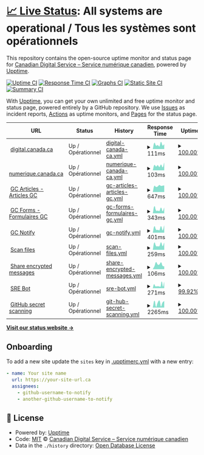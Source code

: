 # [📈 Live Status](https://cds-snc.github.io/status-statut): <!--live status--> **All systems are operational / Tous les systèmes sont opérationnels**

This repository contains the open-source uptime monitor and status page for [Canadian Digital Service – Service numérique canadien](https://digital.canada.ca), powered by [Upptime](https://github.com/upptime/upptime).

[![Uptime CI](https://github.com/cds-snc/status-statut/workflows/Uptime%20CI/badge.svg)](https://github.com/cds-snc/status-statut/actions?query=workflow%3A%22Uptime+CI%22)
[![Response Time CI](https://github.com/cds-snc/status-statut/workflows/Response%20Time%20CI/badge.svg)](https://github.com/cds-snc/status-statut/actions?query=workflow%3A%22Response+Time+CI%22)
[![Graphs CI](https://github.com/cds-snc/status-statut/workflows/Graphs%20CI/badge.svg)](https://github.com/cds-snc/status-statut/actions?query=workflow%3A%22Graphs+CI%22)
[![Static Site CI](https://github.com/cds-snc/status-statut/workflows/Static%20Site%20CI/badge.svg)](https://github.com/cds-snc/status-statut/actions?query=workflow%3A%22Static+Site+CI%22)
[![Summary CI](https://github.com/cds-snc/status-statut/workflows/Summary%20CI/badge.svg)](https://github.com/cds-snc/status-statut/actions?query=workflow%3A%22Summary+CI%22)

With [Upptime](https://upptime.js.org), you can get your own unlimited and free uptime monitor and status page, powered entirely by a GitHub repository. We use [Issues](https://github.com/cds-snc/status-statut/issues) as incident reports, [Actions](https://github.com/cds-snc/status-statut/actions) as uptime monitors, and [Pages](https://cds-snc.github.io/status-statut) for the status page.

<!--start: status pages-->
<!-- This summary is generated by Upptime (https://github.com/upptime/upptime) -->
<!-- Do not edit this manually, your changes will be overwritten -->
<!-- prettier-ignore -->
| URL | Status | History | Response Time | Uptime |
| --- | ------ | ------- | ------------- | ------ |
| <img alt="" src="https://icons.duckduckgo.com/ip3/digital.canada.ca.ico" height="13"> [digital.canada.ca](https://digital.canada.ca/) | Up / Opérationnel | [digital-canada-ca.yml](https://github.com/cds-snc/status-statut/commits/HEAD/history/digital-canada-ca.yml) | <details><summary><img alt="Response time graph" src="./graphs/digital-canada-ca/response-time-week.png" height="20"> 111ms</summary><br><a href="https://status-statut.cds-snc.ca/history/digital-canada-ca"><img alt="Response time 142" src="https://img.shields.io/endpoint?url=https%3A%2F%2Fraw.githubusercontent.com%2Fcds-snc%2Fstatus-statut%2FHEAD%2Fapi%2Fdigital-canada-ca%2Fresponse-time.json"></a><br><a href="https://status-statut.cds-snc.ca/history/digital-canada-ca"><img alt="24-hour response time 133" src="https://img.shields.io/endpoint?url=https%3A%2F%2Fraw.githubusercontent.com%2Fcds-snc%2Fstatus-statut%2FHEAD%2Fapi%2Fdigital-canada-ca%2Fresponse-time-day.json"></a><br><a href="https://status-statut.cds-snc.ca/history/digital-canada-ca"><img alt="7-day response time 111" src="https://img.shields.io/endpoint?url=https%3A%2F%2Fraw.githubusercontent.com%2Fcds-snc%2Fstatus-statut%2FHEAD%2Fapi%2Fdigital-canada-ca%2Fresponse-time-week.json"></a><br><a href="https://status-statut.cds-snc.ca/history/digital-canada-ca"><img alt="30-day response time 118" src="https://img.shields.io/endpoint?url=https%3A%2F%2Fraw.githubusercontent.com%2Fcds-snc%2Fstatus-statut%2FHEAD%2Fapi%2Fdigital-canada-ca%2Fresponse-time-month.json"></a><br><a href="https://status-statut.cds-snc.ca/history/digital-canada-ca"><img alt="1-year response time 130" src="https://img.shields.io/endpoint?url=https%3A%2F%2Fraw.githubusercontent.com%2Fcds-snc%2Fstatus-statut%2FHEAD%2Fapi%2Fdigital-canada-ca%2Fresponse-time-year.json"></a></details> | <details><summary><a href="https://status-statut.cds-snc.ca/history/digital-canada-ca">100.00%</a></summary><a href="https://status-statut.cds-snc.ca/history/digital-canada-ca"><img alt="All-time uptime 100.00%" src="https://img.shields.io/endpoint?url=https%3A%2F%2Fraw.githubusercontent.com%2Fcds-snc%2Fstatus-statut%2FHEAD%2Fapi%2Fdigital-canada-ca%2Fuptime.json"></a><br><a href="https://status-statut.cds-snc.ca/history/digital-canada-ca"><img alt="24-hour uptime 100.00%" src="https://img.shields.io/endpoint?url=https%3A%2F%2Fraw.githubusercontent.com%2Fcds-snc%2Fstatus-statut%2FHEAD%2Fapi%2Fdigital-canada-ca%2Fuptime-day.json"></a><br><a href="https://status-statut.cds-snc.ca/history/digital-canada-ca"><img alt="7-day uptime 100.00%" src="https://img.shields.io/endpoint?url=https%3A%2F%2Fraw.githubusercontent.com%2Fcds-snc%2Fstatus-statut%2FHEAD%2Fapi%2Fdigital-canada-ca%2Fuptime-week.json"></a><br><a href="https://status-statut.cds-snc.ca/history/digital-canada-ca"><img alt="30-day uptime 100.00%" src="https://img.shields.io/endpoint?url=https%3A%2F%2Fraw.githubusercontent.com%2Fcds-snc%2Fstatus-statut%2FHEAD%2Fapi%2Fdigital-canada-ca%2Fuptime-month.json"></a><br><a href="https://status-statut.cds-snc.ca/history/digital-canada-ca"><img alt="1-year uptime 100.00%" src="https://img.shields.io/endpoint?url=https%3A%2F%2Fraw.githubusercontent.com%2Fcds-snc%2Fstatus-statut%2FHEAD%2Fapi%2Fdigital-canada-ca%2Fuptime-year.json"></a></details>
| <img alt="" src="https://icons.duckduckgo.com/ip3/numerique.canada.ca.ico" height="13"> [numerique.canada.ca](https://numerique.canada.ca/) | Up / Opérationnel | [numerique-canada-ca.yml](https://github.com/cds-snc/status-statut/commits/HEAD/history/numerique-canada-ca.yml) | <details><summary><img alt="Response time graph" src="./graphs/numerique-canada-ca/response-time-week.png" height="20"> 103ms</summary><br><a href="https://status-statut.cds-snc.ca/history/numerique-canada-ca"><img alt="Response time 127" src="https://img.shields.io/endpoint?url=https%3A%2F%2Fraw.githubusercontent.com%2Fcds-snc%2Fstatus-statut%2FHEAD%2Fapi%2Fnumerique-canada-ca%2Fresponse-time.json"></a><br><a href="https://status-statut.cds-snc.ca/history/numerique-canada-ca"><img alt="24-hour response time 131" src="https://img.shields.io/endpoint?url=https%3A%2F%2Fraw.githubusercontent.com%2Fcds-snc%2Fstatus-statut%2FHEAD%2Fapi%2Fnumerique-canada-ca%2Fresponse-time-day.json"></a><br><a href="https://status-statut.cds-snc.ca/history/numerique-canada-ca"><img alt="7-day response time 103" src="https://img.shields.io/endpoint?url=https%3A%2F%2Fraw.githubusercontent.com%2Fcds-snc%2Fstatus-statut%2FHEAD%2Fapi%2Fnumerique-canada-ca%2Fresponse-time-week.json"></a><br><a href="https://status-statut.cds-snc.ca/history/numerique-canada-ca"><img alt="30-day response time 122" src="https://img.shields.io/endpoint?url=https%3A%2F%2Fraw.githubusercontent.com%2Fcds-snc%2Fstatus-statut%2FHEAD%2Fapi%2Fnumerique-canada-ca%2Fresponse-time-month.json"></a><br><a href="https://status-statut.cds-snc.ca/history/numerique-canada-ca"><img alt="1-year response time 129" src="https://img.shields.io/endpoint?url=https%3A%2F%2Fraw.githubusercontent.com%2Fcds-snc%2Fstatus-statut%2FHEAD%2Fapi%2Fnumerique-canada-ca%2Fresponse-time-year.json"></a></details> | <details><summary><a href="https://status-statut.cds-snc.ca/history/numerique-canada-ca">100.00%</a></summary><a href="https://status-statut.cds-snc.ca/history/numerique-canada-ca"><img alt="All-time uptime 100.00%" src="https://img.shields.io/endpoint?url=https%3A%2F%2Fraw.githubusercontent.com%2Fcds-snc%2Fstatus-statut%2FHEAD%2Fapi%2Fnumerique-canada-ca%2Fuptime.json"></a><br><a href="https://status-statut.cds-snc.ca/history/numerique-canada-ca"><img alt="24-hour uptime 100.00%" src="https://img.shields.io/endpoint?url=https%3A%2F%2Fraw.githubusercontent.com%2Fcds-snc%2Fstatus-statut%2FHEAD%2Fapi%2Fnumerique-canada-ca%2Fuptime-day.json"></a><br><a href="https://status-statut.cds-snc.ca/history/numerique-canada-ca"><img alt="7-day uptime 100.00%" src="https://img.shields.io/endpoint?url=https%3A%2F%2Fraw.githubusercontent.com%2Fcds-snc%2Fstatus-statut%2FHEAD%2Fapi%2Fnumerique-canada-ca%2Fuptime-week.json"></a><br><a href="https://status-statut.cds-snc.ca/history/numerique-canada-ca"><img alt="30-day uptime 100.00%" src="https://img.shields.io/endpoint?url=https%3A%2F%2Fraw.githubusercontent.com%2Fcds-snc%2Fstatus-statut%2FHEAD%2Fapi%2Fnumerique-canada-ca%2Fuptime-month.json"></a><br><a href="https://status-statut.cds-snc.ca/history/numerique-canada-ca"><img alt="1-year uptime 100.00%" src="https://img.shields.io/endpoint?url=https%3A%2F%2Fraw.githubusercontent.com%2Fcds-snc%2Fstatus-statut%2FHEAD%2Fapi%2Fnumerique-canada-ca%2Fuptime-year.json"></a></details>
| <img alt="" src="https://icons.duckduckgo.com/ip3/articles.alpha.canada.ca.ico" height="13"> [GC Articles - Articles GC](https://articles.alpha.canada.ca/sign-in-se-connecter/) | Up / Opérationnel | [gc-articles-articles-gc.yml](https://github.com/cds-snc/status-statut/commits/HEAD/history/gc-articles-articles-gc.yml) | <details><summary><img alt="Response time graph" src="./graphs/gc-articles-articles-gc/response-time-week.png" height="20"> 647ms</summary><br><a href="https://status-statut.cds-snc.ca/history/gc-articles-articles-gc"><img alt="Response time 683" src="https://img.shields.io/endpoint?url=https%3A%2F%2Fraw.githubusercontent.com%2Fcds-snc%2Fstatus-statut%2FHEAD%2Fapi%2Fgc-articles-articles-gc%2Fresponse-time.json"></a><br><a href="https://status-statut.cds-snc.ca/history/gc-articles-articles-gc"><img alt="24-hour response time 756" src="https://img.shields.io/endpoint?url=https%3A%2F%2Fraw.githubusercontent.com%2Fcds-snc%2Fstatus-statut%2FHEAD%2Fapi%2Fgc-articles-articles-gc%2Fresponse-time-day.json"></a><br><a href="https://status-statut.cds-snc.ca/history/gc-articles-articles-gc"><img alt="7-day response time 647" src="https://img.shields.io/endpoint?url=https%3A%2F%2Fraw.githubusercontent.com%2Fcds-snc%2Fstatus-statut%2FHEAD%2Fapi%2Fgc-articles-articles-gc%2Fresponse-time-week.json"></a><br><a href="https://status-statut.cds-snc.ca/history/gc-articles-articles-gc"><img alt="30-day response time 656" src="https://img.shields.io/endpoint?url=https%3A%2F%2Fraw.githubusercontent.com%2Fcds-snc%2Fstatus-statut%2FHEAD%2Fapi%2Fgc-articles-articles-gc%2Fresponse-time-month.json"></a><br><a href="https://status-statut.cds-snc.ca/history/gc-articles-articles-gc"><img alt="1-year response time 650" src="https://img.shields.io/endpoint?url=https%3A%2F%2Fraw.githubusercontent.com%2Fcds-snc%2Fstatus-statut%2FHEAD%2Fapi%2Fgc-articles-articles-gc%2Fresponse-time-year.json"></a></details> | <details><summary><a href="https://status-statut.cds-snc.ca/history/gc-articles-articles-gc">100.00%</a></summary><a href="https://status-statut.cds-snc.ca/history/gc-articles-articles-gc"><img alt="All-time uptime 100.00%" src="https://img.shields.io/endpoint?url=https%3A%2F%2Fraw.githubusercontent.com%2Fcds-snc%2Fstatus-statut%2FHEAD%2Fapi%2Fgc-articles-articles-gc%2Fuptime.json"></a><br><a href="https://status-statut.cds-snc.ca/history/gc-articles-articles-gc"><img alt="24-hour uptime 100.00%" src="https://img.shields.io/endpoint?url=https%3A%2F%2Fraw.githubusercontent.com%2Fcds-snc%2Fstatus-statut%2FHEAD%2Fapi%2Fgc-articles-articles-gc%2Fuptime-day.json"></a><br><a href="https://status-statut.cds-snc.ca/history/gc-articles-articles-gc"><img alt="7-day uptime 100.00%" src="https://img.shields.io/endpoint?url=https%3A%2F%2Fraw.githubusercontent.com%2Fcds-snc%2Fstatus-statut%2FHEAD%2Fapi%2Fgc-articles-articles-gc%2Fuptime-week.json"></a><br><a href="https://status-statut.cds-snc.ca/history/gc-articles-articles-gc"><img alt="30-day uptime 100.00%" src="https://img.shields.io/endpoint?url=https%3A%2F%2Fraw.githubusercontent.com%2Fcds-snc%2Fstatus-statut%2FHEAD%2Fapi%2Fgc-articles-articles-gc%2Fuptime-month.json"></a><br><a href="https://status-statut.cds-snc.ca/history/gc-articles-articles-gc"><img alt="1-year uptime 100.00%" src="https://img.shields.io/endpoint?url=https%3A%2F%2Fraw.githubusercontent.com%2Fcds-snc%2Fstatus-statut%2FHEAD%2Fapi%2Fgc-articles-articles-gc%2Fuptime-year.json"></a></details>
| <img alt="" src="https://icons.duckduckgo.com/ip3/forms-formulaires.alpha.canada.ca.ico" height="13"> [GC Forms - Formulaires GC](https://forms-formulaires.alpha.canada.ca/) | Up / Opérationnel | [gc-forms-formulaires-gc.yml](https://github.com/cds-snc/status-statut/commits/HEAD/history/gc-forms-formulaires-gc.yml) | <details><summary><img alt="Response time graph" src="./graphs/gc-forms-formulaires-gc/response-time-week.png" height="20"> 343ms</summary><br><a href="https://status-statut.cds-snc.ca/history/gc-forms-formulaires-gc"><img alt="Response time 315" src="https://img.shields.io/endpoint?url=https%3A%2F%2Fraw.githubusercontent.com%2Fcds-snc%2Fstatus-statut%2FHEAD%2Fapi%2Fgc-forms-formulaires-gc%2Fresponse-time.json"></a><br><a href="https://status-statut.cds-snc.ca/history/gc-forms-formulaires-gc"><img alt="24-hour response time 532" src="https://img.shields.io/endpoint?url=https%3A%2F%2Fraw.githubusercontent.com%2Fcds-snc%2Fstatus-statut%2FHEAD%2Fapi%2Fgc-forms-formulaires-gc%2Fresponse-time-day.json"></a><br><a href="https://status-statut.cds-snc.ca/history/gc-forms-formulaires-gc"><img alt="7-day response time 343" src="https://img.shields.io/endpoint?url=https%3A%2F%2Fraw.githubusercontent.com%2Fcds-snc%2Fstatus-statut%2FHEAD%2Fapi%2Fgc-forms-formulaires-gc%2Fresponse-time-week.json"></a><br><a href="https://status-statut.cds-snc.ca/history/gc-forms-formulaires-gc"><img alt="30-day response time 326" src="https://img.shields.io/endpoint?url=https%3A%2F%2Fraw.githubusercontent.com%2Fcds-snc%2Fstatus-statut%2FHEAD%2Fapi%2Fgc-forms-formulaires-gc%2Fresponse-time-month.json"></a><br><a href="https://status-statut.cds-snc.ca/history/gc-forms-formulaires-gc"><img alt="1-year response time 316" src="https://img.shields.io/endpoint?url=https%3A%2F%2Fraw.githubusercontent.com%2Fcds-snc%2Fstatus-statut%2FHEAD%2Fapi%2Fgc-forms-formulaires-gc%2Fresponse-time-year.json"></a></details> | <details><summary><a href="https://status-statut.cds-snc.ca/history/gc-forms-formulaires-gc">100.00%</a></summary><a href="https://status-statut.cds-snc.ca/history/gc-forms-formulaires-gc"><img alt="All-time uptime 99.98%" src="https://img.shields.io/endpoint?url=https%3A%2F%2Fraw.githubusercontent.com%2Fcds-snc%2Fstatus-statut%2FHEAD%2Fapi%2Fgc-forms-formulaires-gc%2Fuptime.json"></a><br><a href="https://status-statut.cds-snc.ca/history/gc-forms-formulaires-gc"><img alt="24-hour uptime 100.00%" src="https://img.shields.io/endpoint?url=https%3A%2F%2Fraw.githubusercontent.com%2Fcds-snc%2Fstatus-statut%2FHEAD%2Fapi%2Fgc-forms-formulaires-gc%2Fuptime-day.json"></a><br><a href="https://status-statut.cds-snc.ca/history/gc-forms-formulaires-gc"><img alt="7-day uptime 100.00%" src="https://img.shields.io/endpoint?url=https%3A%2F%2Fraw.githubusercontent.com%2Fcds-snc%2Fstatus-statut%2FHEAD%2Fapi%2Fgc-forms-formulaires-gc%2Fuptime-week.json"></a><br><a href="https://status-statut.cds-snc.ca/history/gc-forms-formulaires-gc"><img alt="30-day uptime 100.00%" src="https://img.shields.io/endpoint?url=https%3A%2F%2Fraw.githubusercontent.com%2Fcds-snc%2Fstatus-statut%2FHEAD%2Fapi%2Fgc-forms-formulaires-gc%2Fuptime-month.json"></a><br><a href="https://status-statut.cds-snc.ca/history/gc-forms-formulaires-gc"><img alt="1-year uptime 99.97%" src="https://img.shields.io/endpoint?url=https%3A%2F%2Fraw.githubusercontent.com%2Fcds-snc%2Fstatus-statut%2FHEAD%2Fapi%2Fgc-forms-formulaires-gc%2Fuptime-year.json"></a></details>
| <img alt="" src="https://icons.duckduckgo.com/ip3/notification.canada.ca.ico" height="13"> [GC Notify](https://notification.canada.ca/) | Up / Opérationnel | [gc-notify.yml](https://github.com/cds-snc/status-statut/commits/HEAD/history/gc-notify.yml) | <details><summary><img alt="Response time graph" src="./graphs/gc-notify/response-time-week.png" height="20"> 401ms</summary><br><a href="https://status-statut.cds-snc.ca/history/gc-notify"><img alt="Response time 724" src="https://img.shields.io/endpoint?url=https%3A%2F%2Fraw.githubusercontent.com%2Fcds-snc%2Fstatus-statut%2FHEAD%2Fapi%2Fgc-notify%2Fresponse-time.json"></a><br><a href="https://status-statut.cds-snc.ca/history/gc-notify"><img alt="24-hour response time 632" src="https://img.shields.io/endpoint?url=https%3A%2F%2Fraw.githubusercontent.com%2Fcds-snc%2Fstatus-statut%2FHEAD%2Fapi%2Fgc-notify%2Fresponse-time-day.json"></a><br><a href="https://status-statut.cds-snc.ca/history/gc-notify"><img alt="7-day response time 401" src="https://img.shields.io/endpoint?url=https%3A%2F%2Fraw.githubusercontent.com%2Fcds-snc%2Fstatus-statut%2FHEAD%2Fapi%2Fgc-notify%2Fresponse-time-week.json"></a><br><a href="https://status-statut.cds-snc.ca/history/gc-notify"><img alt="30-day response time 516" src="https://img.shields.io/endpoint?url=https%3A%2F%2Fraw.githubusercontent.com%2Fcds-snc%2Fstatus-statut%2FHEAD%2Fapi%2Fgc-notify%2Fresponse-time-month.json"></a><br><a href="https://status-statut.cds-snc.ca/history/gc-notify"><img alt="1-year response time 772" src="https://img.shields.io/endpoint?url=https%3A%2F%2Fraw.githubusercontent.com%2Fcds-snc%2Fstatus-statut%2FHEAD%2Fapi%2Fgc-notify%2Fresponse-time-year.json"></a></details> | <details><summary><a href="https://status-statut.cds-snc.ca/history/gc-notify">100.00%</a></summary><a href="https://status-statut.cds-snc.ca/history/gc-notify"><img alt="All-time uptime 99.99%" src="https://img.shields.io/endpoint?url=https%3A%2F%2Fraw.githubusercontent.com%2Fcds-snc%2Fstatus-statut%2FHEAD%2Fapi%2Fgc-notify%2Fuptime.json"></a><br><a href="https://status-statut.cds-snc.ca/history/gc-notify"><img alt="24-hour uptime 100.00%" src="https://img.shields.io/endpoint?url=https%3A%2F%2Fraw.githubusercontent.com%2Fcds-snc%2Fstatus-statut%2FHEAD%2Fapi%2Fgc-notify%2Fuptime-day.json"></a><br><a href="https://status-statut.cds-snc.ca/history/gc-notify"><img alt="7-day uptime 100.00%" src="https://img.shields.io/endpoint?url=https%3A%2F%2Fraw.githubusercontent.com%2Fcds-snc%2Fstatus-statut%2FHEAD%2Fapi%2Fgc-notify%2Fuptime-week.json"></a><br><a href="https://status-statut.cds-snc.ca/history/gc-notify"><img alt="30-day uptime 100.00%" src="https://img.shields.io/endpoint?url=https%3A%2F%2Fraw.githubusercontent.com%2Fcds-snc%2Fstatus-statut%2FHEAD%2Fapi%2Fgc-notify%2Fuptime-month.json"></a><br><a href="https://status-statut.cds-snc.ca/history/gc-notify"><img alt="1-year uptime 100.00%" src="https://img.shields.io/endpoint?url=https%3A%2F%2Fraw.githubusercontent.com%2Fcds-snc%2Fstatus-statut%2FHEAD%2Fapi%2Fgc-notify%2Fuptime-year.json"></a></details>
| <img alt="" src="https://icons.duckduckgo.com/ip3/scan-files.alpha.canada.ca.ico" height="13"> [Scan files](https://scan-files.alpha.canada.ca/healthcheck) | Up / Opérationnel | [scan-files.yml](https://github.com/cds-snc/status-statut/commits/HEAD/history/scan-files.yml) | <details><summary><img alt="Response time graph" src="./graphs/scan-files/response-time-week.png" height="20"> 259ms</summary><br><a href="https://status-statut.cds-snc.ca/history/scan-files"><img alt="Response time 313" src="https://img.shields.io/endpoint?url=https%3A%2F%2Fraw.githubusercontent.com%2Fcds-snc%2Fstatus-statut%2FHEAD%2Fapi%2Fscan-files%2Fresponse-time.json"></a><br><a href="https://status-statut.cds-snc.ca/history/scan-files"><img alt="24-hour response time 318" src="https://img.shields.io/endpoint?url=https%3A%2F%2Fraw.githubusercontent.com%2Fcds-snc%2Fstatus-statut%2FHEAD%2Fapi%2Fscan-files%2Fresponse-time-day.json"></a><br><a href="https://status-statut.cds-snc.ca/history/scan-files"><img alt="7-day response time 259" src="https://img.shields.io/endpoint?url=https%3A%2F%2Fraw.githubusercontent.com%2Fcds-snc%2Fstatus-statut%2FHEAD%2Fapi%2Fscan-files%2Fresponse-time-week.json"></a><br><a href="https://status-statut.cds-snc.ca/history/scan-files"><img alt="30-day response time 293" src="https://img.shields.io/endpoint?url=https%3A%2F%2Fraw.githubusercontent.com%2Fcds-snc%2Fstatus-statut%2FHEAD%2Fapi%2Fscan-files%2Fresponse-time-month.json"></a><br><a href="https://status-statut.cds-snc.ca/history/scan-files"><img alt="1-year response time 305" src="https://img.shields.io/endpoint?url=https%3A%2F%2Fraw.githubusercontent.com%2Fcds-snc%2Fstatus-statut%2FHEAD%2Fapi%2Fscan-files%2Fresponse-time-year.json"></a></details> | <details><summary><a href="https://status-statut.cds-snc.ca/history/scan-files">100.00%</a></summary><a href="https://status-statut.cds-snc.ca/history/scan-files"><img alt="All-time uptime 99.96%" src="https://img.shields.io/endpoint?url=https%3A%2F%2Fraw.githubusercontent.com%2Fcds-snc%2Fstatus-statut%2FHEAD%2Fapi%2Fscan-files%2Fuptime.json"></a><br><a href="https://status-statut.cds-snc.ca/history/scan-files"><img alt="24-hour uptime 100.00%" src="https://img.shields.io/endpoint?url=https%3A%2F%2Fraw.githubusercontent.com%2Fcds-snc%2Fstatus-statut%2FHEAD%2Fapi%2Fscan-files%2Fuptime-day.json"></a><br><a href="https://status-statut.cds-snc.ca/history/scan-files"><img alt="7-day uptime 100.00%" src="https://img.shields.io/endpoint?url=https%3A%2F%2Fraw.githubusercontent.com%2Fcds-snc%2Fstatus-statut%2FHEAD%2Fapi%2Fscan-files%2Fuptime-week.json"></a><br><a href="https://status-statut.cds-snc.ca/history/scan-files"><img alt="30-day uptime 100.00%" src="https://img.shields.io/endpoint?url=https%3A%2F%2Fraw.githubusercontent.com%2Fcds-snc%2Fstatus-statut%2FHEAD%2Fapi%2Fscan-files%2Fuptime-month.json"></a><br><a href="https://status-statut.cds-snc.ca/history/scan-files"><img alt="1-year uptime 100.00%" src="https://img.shields.io/endpoint?url=https%3A%2F%2Fraw.githubusercontent.com%2Fcds-snc%2Fstatus-statut%2FHEAD%2Fapi%2Fscan-files%2Fuptime-year.json"></a></details>
| <img alt="" src="https://icons.duckduckgo.com/ip3/encrypted-message.cdssandbox.xyz.ico" height="13"> [Share encrypted messages](https://encrypted-message.cdssandbox.xyz/) | Up / Opérationnel | [share-encrypted-messages.yml](https://github.com/cds-snc/status-statut/commits/HEAD/history/share-encrypted-messages.yml) | <details><summary><img alt="Response time graph" src="./graphs/share-encrypted-messages/response-time-week.png" height="20"> 106ms</summary><br><a href="https://status-statut.cds-snc.ca/history/share-encrypted-messages"><img alt="Response time 404" src="https://img.shields.io/endpoint?url=https%3A%2F%2Fraw.githubusercontent.com%2Fcds-snc%2Fstatus-statut%2FHEAD%2Fapi%2Fshare-encrypted-messages%2Fresponse-time.json"></a><br><a href="https://status-statut.cds-snc.ca/history/share-encrypted-messages"><img alt="24-hour response time 63" src="https://img.shields.io/endpoint?url=https%3A%2F%2Fraw.githubusercontent.com%2Fcds-snc%2Fstatus-statut%2FHEAD%2Fapi%2Fshare-encrypted-messages%2Fresponse-time-day.json"></a><br><a href="https://status-statut.cds-snc.ca/history/share-encrypted-messages"><img alt="7-day response time 106" src="https://img.shields.io/endpoint?url=https%3A%2F%2Fraw.githubusercontent.com%2Fcds-snc%2Fstatus-statut%2FHEAD%2Fapi%2Fshare-encrypted-messages%2Fresponse-time-week.json"></a><br><a href="https://status-statut.cds-snc.ca/history/share-encrypted-messages"><img alt="30-day response time 148" src="https://img.shields.io/endpoint?url=https%3A%2F%2Fraw.githubusercontent.com%2Fcds-snc%2Fstatus-statut%2FHEAD%2Fapi%2Fshare-encrypted-messages%2Fresponse-time-month.json"></a><br><a href="https://status-statut.cds-snc.ca/history/share-encrypted-messages"><img alt="1-year response time 383" src="https://img.shields.io/endpoint?url=https%3A%2F%2Fraw.githubusercontent.com%2Fcds-snc%2Fstatus-statut%2FHEAD%2Fapi%2Fshare-encrypted-messages%2Fresponse-time-year.json"></a></details> | <details><summary><a href="https://status-statut.cds-snc.ca/history/share-encrypted-messages">100.00%</a></summary><a href="https://status-statut.cds-snc.ca/history/share-encrypted-messages"><img alt="All-time uptime 100.00%" src="https://img.shields.io/endpoint?url=https%3A%2F%2Fraw.githubusercontent.com%2Fcds-snc%2Fstatus-statut%2FHEAD%2Fapi%2Fshare-encrypted-messages%2Fuptime.json"></a><br><a href="https://status-statut.cds-snc.ca/history/share-encrypted-messages"><img alt="24-hour uptime 100.00%" src="https://img.shields.io/endpoint?url=https%3A%2F%2Fraw.githubusercontent.com%2Fcds-snc%2Fstatus-statut%2FHEAD%2Fapi%2Fshare-encrypted-messages%2Fuptime-day.json"></a><br><a href="https://status-statut.cds-snc.ca/history/share-encrypted-messages"><img alt="7-day uptime 100.00%" src="https://img.shields.io/endpoint?url=https%3A%2F%2Fraw.githubusercontent.com%2Fcds-snc%2Fstatus-statut%2FHEAD%2Fapi%2Fshare-encrypted-messages%2Fuptime-week.json"></a><br><a href="https://status-statut.cds-snc.ca/history/share-encrypted-messages"><img alt="30-day uptime 100.00%" src="https://img.shields.io/endpoint?url=https%3A%2F%2Fraw.githubusercontent.com%2Fcds-snc%2Fstatus-statut%2FHEAD%2Fapi%2Fshare-encrypted-messages%2Fuptime-month.json"></a><br><a href="https://status-statut.cds-snc.ca/history/share-encrypted-messages"><img alt="1-year uptime 100.00%" src="https://img.shields.io/endpoint?url=https%3A%2F%2Fraw.githubusercontent.com%2Fcds-snc%2Fstatus-statut%2FHEAD%2Fapi%2Fshare-encrypted-messages%2Fuptime-year.json"></a></details>
| <img alt="" src="https://icons.duckduckgo.com/ip3/sre-bot.cdssandbox.xyz.ico" height="13"> [SRE Bot](https://sre-bot.cdssandbox.xyz/version) | Up / Opérationnel | [sre-bot.yml](https://github.com/cds-snc/status-statut/commits/HEAD/history/sre-bot.yml) | <details><summary><img alt="Response time graph" src="./graphs/sre-bot/response-time-week.png" height="20"> 271ms</summary><br><a href="https://status-statut.cds-snc.ca/history/sre-bot"><img alt="Response time 253" src="https://img.shields.io/endpoint?url=https%3A%2F%2Fraw.githubusercontent.com%2Fcds-snc%2Fstatus-statut%2FHEAD%2Fapi%2Fsre-bot%2Fresponse-time.json"></a><br><a href="https://status-statut.cds-snc.ca/history/sre-bot"><img alt="24-hour response time 345" src="https://img.shields.io/endpoint?url=https%3A%2F%2Fraw.githubusercontent.com%2Fcds-snc%2Fstatus-statut%2FHEAD%2Fapi%2Fsre-bot%2Fresponse-time-day.json"></a><br><a href="https://status-statut.cds-snc.ca/history/sre-bot"><img alt="7-day response time 271" src="https://img.shields.io/endpoint?url=https%3A%2F%2Fraw.githubusercontent.com%2Fcds-snc%2Fstatus-statut%2FHEAD%2Fapi%2Fsre-bot%2Fresponse-time-week.json"></a><br><a href="https://status-statut.cds-snc.ca/history/sre-bot"><img alt="30-day response time 255" src="https://img.shields.io/endpoint?url=https%3A%2F%2Fraw.githubusercontent.com%2Fcds-snc%2Fstatus-statut%2FHEAD%2Fapi%2Fsre-bot%2Fresponse-time-month.json"></a><br><a href="https://status-statut.cds-snc.ca/history/sre-bot"><img alt="1-year response time 254" src="https://img.shields.io/endpoint?url=https%3A%2F%2Fraw.githubusercontent.com%2Fcds-snc%2Fstatus-statut%2FHEAD%2Fapi%2Fsre-bot%2Fresponse-time-year.json"></a></details> | <details><summary><a href="https://status-statut.cds-snc.ca/history/sre-bot">99.92%</a></summary><a href="https://status-statut.cds-snc.ca/history/sre-bot"><img alt="All-time uptime 100.00%" src="https://img.shields.io/endpoint?url=https%3A%2F%2Fraw.githubusercontent.com%2Fcds-snc%2Fstatus-statut%2FHEAD%2Fapi%2Fsre-bot%2Fuptime.json"></a><br><a href="https://status-statut.cds-snc.ca/history/sre-bot"><img alt="24-hour uptime 100.00%" src="https://img.shields.io/endpoint?url=https%3A%2F%2Fraw.githubusercontent.com%2Fcds-snc%2Fstatus-statut%2FHEAD%2Fapi%2Fsre-bot%2Fuptime-day.json"></a><br><a href="https://status-statut.cds-snc.ca/history/sre-bot"><img alt="7-day uptime 99.92%" src="https://img.shields.io/endpoint?url=https%3A%2F%2Fraw.githubusercontent.com%2Fcds-snc%2Fstatus-statut%2FHEAD%2Fapi%2Fsre-bot%2Fuptime-week.json"></a><br><a href="https://status-statut.cds-snc.ca/history/sre-bot"><img alt="30-day uptime 99.98%" src="https://img.shields.io/endpoint?url=https%3A%2F%2Fraw.githubusercontent.com%2Fcds-snc%2Fstatus-statut%2FHEAD%2Fapi%2Fsre-bot%2Fuptime-month.json"></a><br><a href="https://status-statut.cds-snc.ca/history/sre-bot"><img alt="1-year uptime 100.00%" src="https://img.shields.io/endpoint?url=https%3A%2F%2Fraw.githubusercontent.com%2Fcds-snc%2Fstatus-statut%2FHEAD%2Fapi%2Fsre-bot%2Fuptime-year.json"></a></details>
| <img alt="" src="https://icons.duckduckgo.com/ip3/github-secret-scanning.alpha.canada.ca.ico" height="13"> [GitHub secret scanning](https://github-secret-scanning.alpha.canada.ca/healthcheck) | Up / Opérationnel | [git-hub-secret-scanning.yml](https://github.com/cds-snc/status-statut/commits/HEAD/history/git-hub-secret-scanning.yml) | <details><summary><img alt="Response time graph" src="./graphs/git-hub-secret-scanning/response-time-week.png" height="20"> 2265ms</summary><br><a href="https://status-statut.cds-snc.ca/history/git-hub-secret-scanning"><img alt="Response time 2725" src="https://img.shields.io/endpoint?url=https%3A%2F%2Fraw.githubusercontent.com%2Fcds-snc%2Fstatus-statut%2FHEAD%2Fapi%2Fgit-hub-secret-scanning%2Fresponse-time.json"></a><br><a href="https://status-statut.cds-snc.ca/history/git-hub-secret-scanning"><img alt="24-hour response time 2806" src="https://img.shields.io/endpoint?url=https%3A%2F%2Fraw.githubusercontent.com%2Fcds-snc%2Fstatus-statut%2FHEAD%2Fapi%2Fgit-hub-secret-scanning%2Fresponse-time-day.json"></a><br><a href="https://status-statut.cds-snc.ca/history/git-hub-secret-scanning"><img alt="7-day response time 2265" src="https://img.shields.io/endpoint?url=https%3A%2F%2Fraw.githubusercontent.com%2Fcds-snc%2Fstatus-statut%2FHEAD%2Fapi%2Fgit-hub-secret-scanning%2Fresponse-time-week.json"></a><br><a href="https://status-statut.cds-snc.ca/history/git-hub-secret-scanning"><img alt="30-day response time 2848" src="https://img.shields.io/endpoint?url=https%3A%2F%2Fraw.githubusercontent.com%2Fcds-snc%2Fstatus-statut%2FHEAD%2Fapi%2Fgit-hub-secret-scanning%2Fresponse-time-month.json"></a><br><a href="https://status-statut.cds-snc.ca/history/git-hub-secret-scanning"><img alt="1-year response time 2791" src="https://img.shields.io/endpoint?url=https%3A%2F%2Fraw.githubusercontent.com%2Fcds-snc%2Fstatus-statut%2FHEAD%2Fapi%2Fgit-hub-secret-scanning%2Fresponse-time-year.json"></a></details> | <details><summary><a href="https://status-statut.cds-snc.ca/history/git-hub-secret-scanning">100.00%</a></summary><a href="https://status-statut.cds-snc.ca/history/git-hub-secret-scanning"><img alt="All-time uptime 99.99%" src="https://img.shields.io/endpoint?url=https%3A%2F%2Fraw.githubusercontent.com%2Fcds-snc%2Fstatus-statut%2FHEAD%2Fapi%2Fgit-hub-secret-scanning%2Fuptime.json"></a><br><a href="https://status-statut.cds-snc.ca/history/git-hub-secret-scanning"><img alt="24-hour uptime 100.00%" src="https://img.shields.io/endpoint?url=https%3A%2F%2Fraw.githubusercontent.com%2Fcds-snc%2Fstatus-statut%2FHEAD%2Fapi%2Fgit-hub-secret-scanning%2Fuptime-day.json"></a><br><a href="https://status-statut.cds-snc.ca/history/git-hub-secret-scanning"><img alt="7-day uptime 100.00%" src="https://img.shields.io/endpoint?url=https%3A%2F%2Fraw.githubusercontent.com%2Fcds-snc%2Fstatus-statut%2FHEAD%2Fapi%2Fgit-hub-secret-scanning%2Fuptime-week.json"></a><br><a href="https://status-statut.cds-snc.ca/history/git-hub-secret-scanning"><img alt="30-day uptime 100.00%" src="https://img.shields.io/endpoint?url=https%3A%2F%2Fraw.githubusercontent.com%2Fcds-snc%2Fstatus-statut%2FHEAD%2Fapi%2Fgit-hub-secret-scanning%2Fuptime-month.json"></a><br><a href="https://status-statut.cds-snc.ca/history/git-hub-secret-scanning"><img alt="1-year uptime 99.99%" src="https://img.shields.io/endpoint?url=https%3A%2F%2Fraw.githubusercontent.com%2Fcds-snc%2Fstatus-statut%2FHEAD%2Fapi%2Fgit-hub-secret-scanning%2Fuptime-year.json"></a></details>

<!--end: status pages-->

[**Visit our status website →**](https://cds-snc.github.io/status-statut)

## Onboarding

To add a new site update the `sites` key in [.upptimerc.yml](https://github.com/cds-snc/status-statut/blob/main/.upptimerc.yml#L5) with a new entry:

```yaml
- name: Your site name
  url: https://your-site-url.ca
  assignees:
    - github-username-to-notify
    - another-github-username-to-notify
```

## 📄 License

- Powered by: [Upptime](https://github.com/upptime/upptime)
- Code: [MIT](./LICENSE) © [Canadian Digital Service – Service numérique canadien](https://digital.canada.ca)
- Data in the `./history` directory: [Open Database License](https://opendatacommons.org/licenses/odbl/1-0/)
